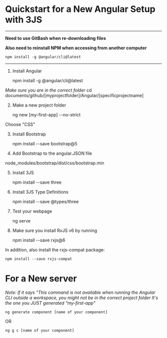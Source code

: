 # Quickstart for a New Angular Setup with 3JS

**************************************************
**Need to use GitBash when re-downloading files**

**Also need to reinstall NPM when accessing from another computer**

    npm install -g @angular/cli@latest

**************************************************

1. Install Angular

    npm install -g @angular/cli@latest

*Make sure you are in the correct folder*
cd documents/github/[myprojectfolder]/Angular/[specificprojectname]

2. Make a new project folder

    ng new [my-first-app] --no-strict

Choose "CSS"

3. Install Bootstrap

    npm install --save bootstrap@5

4. Add Bootstrap to the angular.JSON file

node_modules/bootstrap/dist/css/bootstrap.min

5. Install 3JS

    npm install --save three

6. Install 3JS Type Definitions

    npm install --save @types/three

7. Test your webpage

    ng serve

8. Make sure you install RxJS v6 by running

    npm install --save rxjs@6 

In addition, also install the rxjs-compat package:

    npm install --save rxjs-compat

# For a New server

*Note: If it says "This command is not available when running the Angular CLI outside a workspace, you might not be in the correct project folder*
*It's the one you JUST generated "my-first-app"*

    ng generate component [name of your component]

OR

    ng g c [name of your component]
